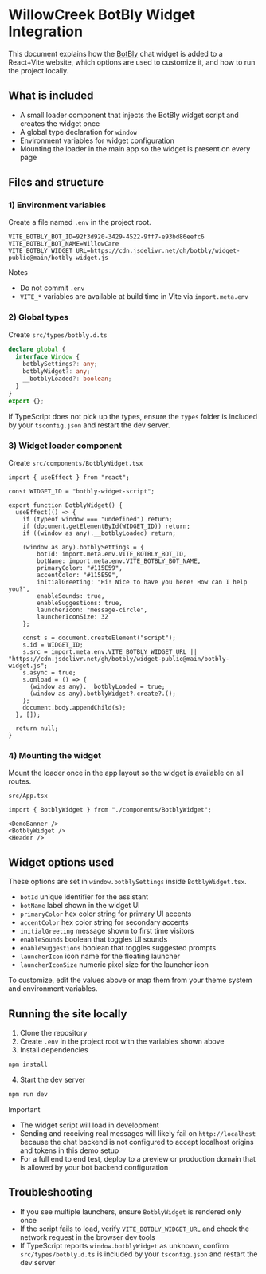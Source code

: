 # WillowCreek BotBly Widget Integration

This document explains how the [BotBly](https://botbly.com) chat widget is added to a React+Vite website, which options are used to customize it, and how to run the project locally.

## What is included

* A small loader component that injects the BotBly widget script and creates the widget once
* A global type declaration for `window`
* Environment variables for widget configuration
* Mounting the loader in the main app so the widget is present on every page

## Files and structure

### 1) Environment variables

Create a file named `.env` in the project root.

```
VITE_BOTBLY_BOT_ID=92f3d920-3429-4522-9ff7-e93bd86eefc6
VITE_BOTBLY_BOT_NAME=WillowCare
VITE_BOTBLY_WIDGET_URL=https://cdn.jsdelivr.net/gh/botbly/widget-public@main/botbly-widget.js
```

Notes

* Do not commit `.env`
* `VITE_*` variables are available at build time in Vite via `import.meta.env`

### 2) Global types

Create `src/types/botbly.d.ts`

```ts
declare global {
  interface Window {
    botblySettings?: any;
    botblyWidget?: any;
    __botblyLoaded?: boolean;
  }
}
export {};
```

If TypeScript does not pick up the types, ensure the `types` folder is included by your `tsconfig.json` and restart the dev server.

### 3) Widget loader component

Create `src/components/BotblyWidget.tsx`

```tsx
import { useEffect } from "react";

const WIDGET_ID = "botbly-widget-script";

export function BotblyWidget() {
  useEffect(() => {
    if (typeof window === "undefined") return;
    if (document.getElementById(WIDGET_ID)) return;
    if ((window as any).__botblyLoaded) return;

    (window as any).botblySettings = {
        botId: import.meta.env.VITE_BOTBLY_BOT_ID,
        botName: import.meta.env.VITE_BOTBLY_BOT_NAME,
        primaryColor: "#115E59",
        accentColor: "#115E59",
        initialGreeting: "Hi! Nice to have you here! How can I help you?",
        enableSounds: true,
        enableSuggestions: true,
        launcherIcon: "message-circle",
        launcherIconSize: 32
    };

    const s = document.createElement("script");
    s.id = WIDGET_ID;
    s.src = import.meta.env.VITE_BOTBLY_WIDGET_URL || "https://cdn.jsdelivr.net/gh/botbly/widget-public@main/botbly-widget.js";
    s.async = true;
    s.onload = () => {
      (window as any).__botblyLoaded = true;
      (window as any).botblyWidget?.create?.();
    };
    document.body.appendChild(s);
  }, []);

  return null;
}
```

### 4) Mounting the widget

Mount the loader once in the app layout so the widget is available on all routes.

`src/App.tsx`

```tsx
import { BotblyWidget } from "./components/BotblyWidget";

<DemoBanner />
<BotblyWidget />
<Header />
```

## Widget options used

These options are set in `window.botblySettings` inside `BotblyWidget.tsx`.

* `botId` unique identifier for the assistant
* `botName` label shown in the widget UI
* `primaryColor` hex color string for primary UI accents
* `accentColor` hex color string for secondary accents
* `initialGreeting` message shown to first time visitors
* `enableSounds` boolean that toggles UI sounds
* `enableSuggestions` boolean that toggles suggested prompts
* `launcherIcon` icon name for the floating launcher
* `launcherIconSize` numeric pixel size for the launcher icon

To customize, edit the values above or map them from your theme system and environment variables.

## Running the site locally

1. Clone the repository
2. Create `.env` in the project root with the variables shown above
3. Install dependencies

```bash
npm install
```

4. Start the dev server

```bash
npm run dev
```

Important

* The widget script will load in development
* Sending and receiving real messages will likely fail on `http://localhost` because the chat backend is not configured to accept localhost origins and tokens in this demo setup
* For a full end to end test, deploy to a preview or production domain that is allowed by your bot backend configuration

## Troubleshooting

* If you see multiple launchers, ensure `BotblyWidget` is rendered only once
* If the script fails to load, verify `VITE_BOTBLY_WIDGET_URL` and check the network request in the browser dev tools
* If TypeScript reports `window.botblyWidget` as unknown, confirm `src/types/botbly.d.ts` is included by your `tsconfig.json` and restart the dev server
